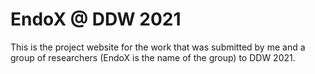 # EndoX @ DDW 2021

This is the project website for the work that was submitted by me and a group of
researchers (EndoX is the name of the group) to DDW 2021.
